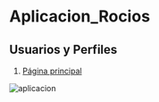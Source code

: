 # Aplicacion_Rocios
## Usuarios y Perfiles

1. [Página principal](./Aplicacion/README.md)
   
![aplicacion](https://github.com/RocioPozo/Aplicacion_Rocios/assets/146082514/cd191ed5-c63a-4eec-9e3d-d4ddb427155a)

